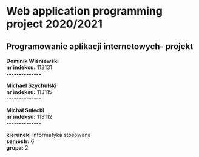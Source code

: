 # Web application programming project 2020/2021
## Programowanie aplikacji internetowych- projekt
**Dominik Wiśniewski**\
**nr indeksu:** 113131\
**--------------**

**Michael Szychulski**\
**nr indeksu:** 113115\
**--------------**

**Michał Sulecki**\
**nr indeksu:** 113112\
**--------------**

**kierunek:** informatyka stosowana\
**semestr:** 6\
**grupa:** 2
